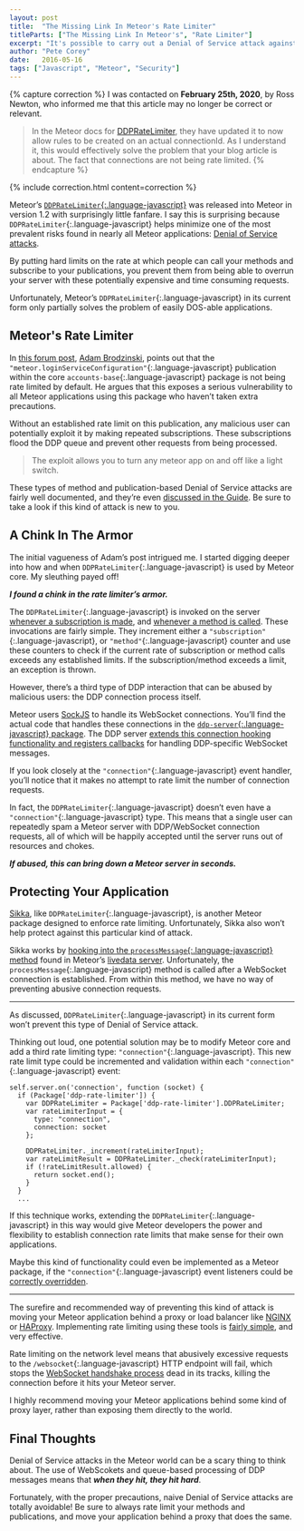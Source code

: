 ```yaml
---
layout: post
title:  "The Missing Link In Meteor's Rate Limiter"
titleParts: ["The Missing Link In Meteor's", "Rate Limiter"]
excerpt: "It's possible to carry out a Denial of Service attack against a Meteor application by flooding it with subscriptions. Check out how you can protect yourself."
author: "Pete Corey"
date:   2016-05-16
tags: ["Javascript", "Meteor", "Security"]
---
```


{% capture correction %}
I was contacted on __February 25th, 2020__, by Ross Newton, who informed me that this article may no longer be correct or relevant.

> In the Meteor docs for [DDPRateLimiter](https://docs.meteor.com/api/methods.html#ddpratelimiter), they have updated it to now allow rules to be created on an actual connectionId. As I understand it, this would effectively solve the problem that your blog article is about. The fact that connections are not being rate limited.
{% endcapture %}

{% include correction.html content=correction %}

Meteor’s [`DDPRateLimiter`{:.language-javascript}](http://docs.meteor.com/#/full/ddpratelimiter) was released into Meteor in version 1.2 with surprisingly little fanfare. I say this is surprising because `DDPRateLimiter`{:.language-javascript} helps minimize one of the most prevalent risks found in nearly all Meteor applications: [Denial of Service attacks](https://www.owasp.org/index.php/Denial_of_Service).

By putting hard limits on the rate at which people can call your methods and subscribe to your publications, you prevent them from being able to overrun your server with these potentially expensive and time consuming requests.

Unfortunately, Meteor’s `DDPRateLimiter`{:.language-javascript} in its current form only partially solves the problem of easily DOS-able applications.

## Meteor's Rate Limiter

In [this forum post](https://forums.meteor.com/t/does-galaxy-provide-ddos-protection/14584), [Adam Brodzinski](https://forums.meteor.com/users/SkinnyGeek1010/activity), points out that the `"meteor.loginServiceConfiguration"`{:.language-javascript} publication within the core `accounts-base`{:.language-javascript} package is not being rate limited by default. He argues that this exposes a serious vulnerability to all Meteor applications using this package who haven’t taken extra precautions.

Without an established rate limit on this publication, any malicious user can potentially exploit it by making repeated subscriptions. These subscriptions flood the DDP queue and prevent other requests from being processed.

> The exploit allows you to turn any meteor app on and off like a light switch.

These types of method and publication-based Denial of Service attacks are fairly well documented, and they’re even [discussed in the Guide](http://guide.meteor.com/security.html#rate-limiting). Be sure to take a look if this kind of attack is new to you.

## A Chink In The Armor

The initial vagueness of Adam’s post intrigued me. I started digging deeper into how and when `DDPRateLimiter`{:.language-javascript} is used by Meteor core. My sleuthing payed off!

___I found a chink in the rate limiter’s armor.___

The `DDPRateLimiter`{:.language-javascript} is invoked on the server [whenever a subscription is made](https://github.com/meteor/meteor/blob/be986fd70926c9dd8eff6d8866205f236c8562c4/packages/ddp-server/livedata_server.js#L591-L613), and [whenever a method is called](https://github.com/meteor/meteor/blob/be986fd70926c9dd8eff6d8866205f236c8562c4/packages/ddp-server/livedata_server.js#L686-L705). These invocations are fairly simple. They increment either a `"subscription"`{:.language-javascript}, or `"method"`{:.language-javascript} counter and use these counters to check if the current rate of subscription or method calls exceeds any established limits. If the subscription/method exceeds a limit, an exception is thrown.

However, there’s a third type of DDP interaction that can be abused by malicious users: the DDP connection process itself.

Meteor users [SockJS](https://github.com/so/so-client) to handle its WebSocket connections. You’ll find the actual code that handles these connections in the [`ddp-server`{:.language-javascript} package](https://github.com/meteor/meteor/blob/be986fd70926c9dd8eff6d8866205f236c8562c4/packages/ddp-server/stream_server.js#L88-L109). The DDP server [extends this connection hooking functionality and registers callbacks](https://github.com/meteor/meteor/blob/be986fd70926c9dd8eff6d8866205f236c8562c4/packages/ddp-server/livedata_server.js#L1332-L1380) for handling DDP-specific WebSocket messages.

If you look closely at the `"connection"`{:.language-javascript} event handler, you’ll notice that it makes no attempt to rate limit the number of connection requests. 

In fact, the `DDPRateLimiter`{:.language-javascript} doesn’t even have a `"connection"`{:.language-javascript} type. This means that a single user can repeatedly spam a Meteor server with DDP/WebSocket connection requests, all of which will be happily accepted until the server runs out of resources and chokes.

___If abused, this can bring down a Meteor server in seconds.___

## Protecting Your Application

[Sikka](https://github.com/meteorhacks/sikka), like `DDPRateLimiter`{:.language-javascript}, is another Meteor package designed to enforce rate limiting. Unfortunately, Sikka also won’t help protect against this particular kind of attack.

Sikka works by [hooking into the `processMessage`{:.language-javascript} method](https://github.com/meteorhacks/sikka/blob/1bfcc280a2ba3c16c3f3e0b5fb1474d15a688dd5/lib/server/session_hooks.js#L4-L5) found in Meteor’s [livedata server](https://github.com/meteor/meteor/blob/be986fd70926c9dd8eff6d8866205f236c8562c4/packages/ddp-server/livedata_server.js#L495). Unfortunately, the `processMessage`{:.language-javascript} method is called after a WebSocket connection is established. From within this method, we have no way of preventing abusive connection requests.

<hr/>

As discussed, `DDPRateLimiter`{:.language-javascript} in its current form won’t prevent this type of Denial of Service attack.

Thinking out loud, one potential solution may be to modify Meteor core and add a third rate limiting type: `"connection"`{:.language-javascript}. This new rate limit type could be incremented and validation within each `"connection"`{:.language-javascript} event:

<pre class="language-javascript"><code class="language-javascript">self.server.on('connection', function (socket) {
  if (Package['ddp-rate-limiter']) {
    var DDPRateLimiter = Package['ddp-rate-limiter'].DDPRateLimiter;
    var rateLimiterInput = {
      type: "connection",
      connection: socket
    };

    DDPRateLimiter._increment(rateLimiterInput);
    var rateLimitResult = DDPRateLimiter._check(rateLimiterInput);
    if (!rateLimitResult.allowed) {
      return socket.end();
    }
  }
  ...
</code></pre>

If this technique works, extending the `DDPRateLimiter`{:.language-javascript} in this way would give Meteor developers the power and flexibility to establish connection rate limits that make sense for their own applications.

Maybe this kind of functionality could even be implemented as a Meteor package, if the `"connection"`{:.language-javascript} event listeners could be [correctly overridden](https://github.com/meteor/meteor/blob/be986fd70926c9dd8eff6d8866205f236c8562c4/packages/ddp-server/stream_server.js#L134-L138).

<hr/>

The surefire and recommended way of preventing this kind of attack is moving your Meteor application behind a proxy or load balancer like [NGINX](https://www.nginx.com/resources/wiki/) or [HAProxy](http://www.haproxy.org/). Implementing rate limiting using these tools is [fairly simple](https://lincolnloop.com/blog/rate-limiting-nginx/), and very effective.

Rate limiting on the network level means that abusively excessive requests to the `/websocket`{:.language-javascript} HTTP endpoint will fail, which stops the [WebSocket handshake process](https://en.wikipedia.org/wiki/WebSocket#WebSocket_protocol_handshake) dead in its tracks, killing the connection before it hits your Meteor server.

I highly recommend moving your Meteor applications behind some kind of proxy layer, rather than exposing them directly to the world.

## Final Thoughts

Denial of Service attacks in the Meteor world can be a scary thing to think about. The use of WebScokets and queue-based processing of DDP messages means that ___when they hit, they hit hard___.

Fortunately, with the proper precautions, naive Denial of Service attacks are totally avoidable! Be sure to always rate limit your methods and publications, and move your application behind a proxy that does the same.
